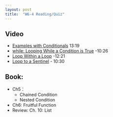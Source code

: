 ```yaml
---
layout: post
title:  "W6-4 Reading/Quiz"
---
```


## Video 
- [Examples with Conditionals](https://www.youtube.com/watch?v=aUghLpFuPj0) 13:19
- [while: Looping While a Condition is True](https://www.youtube.com/watch?v=v7x1U600WS0) -10:26
-  [Loop Within a Loop](https://www.youtube.com/watch?v=RkkkIFmUYRs) -12:21
-  [Loop to a Sentinel](https://www.youtube.com/watch?v=mLMZyewKdyc) - 10:30
## Book:
- Ch5：
	- Chained Condition
	- Nested Condition
- Ch6:  Fruitful Function 
- Review: Ch. 10: List 
